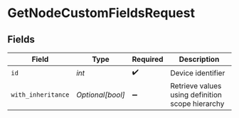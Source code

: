 # GetNodeCustomFieldsRequest


## Fields

| Field                                            | Type                                             | Required                                         | Description                                      |
| ------------------------------------------------ | ------------------------------------------------ | ------------------------------------------------ | ------------------------------------------------ |
| `id`                                             | *int*                                            | :heavy_check_mark:                               | Device identifier                                |
| `with_inheritance`                               | *Optional[bool]*                                 | :heavy_minus_sign:                               | Retrieve values using definition scope hierarchy |